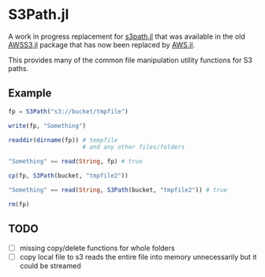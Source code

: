 # S3Path.jl

A work in progress replacement for
[s3path.jl](https://github.com/JuliaCloud/AWSS3.jl/blob/master/src/s3path.jl)
that was available in the old
[AWSS3.jl](https://github.com/JuliaCloud/AWSS3.jl/tree/master)
package that has now been replaced by
[AWS.jl](https://github.com/JuliaCloud/AWS.jl).

This provides many of the common file manipulation utility functions
for S3 paths.

## Example

```julia
fp = S3Path("s3://bucket/tmpfile")

write(fp, "Something")

readdir(dirname(fp)) # tempfile
                     # and any other files/folders

"Something" == read(String, fp) # true

cp(fp, S3Path(bucket, "tmpfile2"))

"Something" == read(String, S3Path(bucket, "tmpfile2")) # true

rm(fp)
```

## TODO

- [ ] missing copy/delete functions for whole folders
- [ ] copy local file to s3 reads the entire file into memory unnecessarily but it could be streamed

